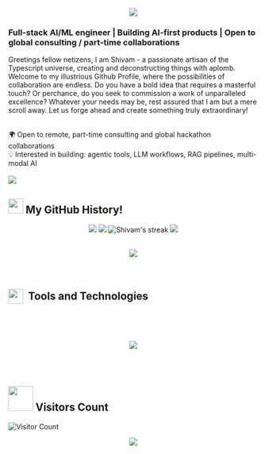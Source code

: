 <div align="center">
  <img src="https://capsule-render.vercel.app/api?text=Hand%20me%20TypeScript%20and%20I'll%20code%20up%20a%20digital%20utopia&fontSize=32&animation=fadeIn&type=waving&color=gradient&height=160&section=header"></img>
</div>

<h3>Full-stack AI/ML engineer | Building AI-first products | Open to global consulting / part-time collaborations</h3>

Greetings fellow netizens, I am Shivam - a passionate artisan of the Typescript universe, creating and deconstructing things with aplomb. Welcome to my illustrious Github Profile, where the possibilities of collaboration are endless. Do you have a bold idea that requires a masterful touch? Or perchance, do you seek to commission a work of unparalleled excellence? Whatever your needs may be, rest assured that I am but a mere scroll away. Let us forge ahead and create something truly extraordinary!
<br></br>

🌍 Open to remote, part-time consulting and global hackathon collaborations  
💡 Interested in building: agentic tools, LLM workflows, RAG pipelines, multi-modal AI
<br></br>
<img src="https://readme-typing-svg.demolab.com?font=Tilt+Neon&size=35&duration=1500&pause=1000&width=540&lines=Full+Stack+Developer;Robotics+Enthusiast;Typescript+Wizard;Python+Developer;Passionate+Techie;Explorer;"></img>

## <img src="https://media.giphy.com/media/iY8CRBdQXODJSCERIr/giphy.gif" width="30px" height="30px"> My GitHub History!

<p align="center">
  <img src="https://github-readme-stats.vercel.app/api?username=sedhha&count_private=true&show_icons=true&include_all_commits=true&theme=dark#gh-dark-mode-only"/>
  <img src="https://github-readme-stats.vercel.app/api/top-langs/?username=sedhha&hide=TeX&layout=compact&theme=dark#gh-dark-mode-only"/>
  <img title="🔥 Get streak stats for your profile at git.io/streak-stats" alt="Shivam's streak" src="https://github-readme-streak-stats.herokuapp.com/?user=sedhha&theme=black-ice&hide_border=true&stroke=0000&background=000000"/>
  <img src="https://github-profile-trophy.vercel.app/?username=sedhha&theme=onedark"/>
</p>

<br>
<div align="center">
  <img src="https://media2.giphy.com/media/v1.Y2lkPTc5MGI3NjExNmI1Mzg5YzFhNTQ2MTM0NWY1YTljMTliMDc5YWEyMmEwYmM2MDQ3NyZlcD12MV9pbnRlcm5hbF9naWZzX2dpZklkJmN0PWc/KDtsBk1vqYWbWghFbu/giphy.gif"></img>
</div>

<br>
<br>

<!--
<h2> 🔗 Let's Connect</h2>

<div style="display: flex; justify-content:center; column-gap:0.5vw;">
   <a target="_blank">
    <svg xmlns="http://www.w3.org/2000/svg" width="60" height="60" viewBox="0 0 24 24"><path fill="#1da1f2" d="M22.46 6c-.77.35-1.6.58-2.46.69c.88-.53 1.56-1.37 1.88-2.38c-.83.5-1.75.85-2.72 1.05C18.37 4.5 17.26 4 16 4c-2.35 0-4.27 1.92-4.27 4.29c0 .34.04.67.11.98C8.28 9.09 5.11 7.38 3 4.79c-.37.63-.58 1.37-.58 2.15c0 1.49.75 2.81 1.91 3.56c-.71 0-1.37-.2-1.95-.5v.03c0 2.08 1.48 3.82 3.44 4.21a4.22 4.22 0 0 1-1.93.07a4.28 4.28 0 0 0 4 2.98a8.521 8.521 0 0 1-5.33 1.84c-.34 0-.68-.02-1.02-.06C3.44 20.29 5.7 21 8.12 21C16 21 20.33 14.46 20.33 8.79c0-.19 0-.37-.01-.56c.84-.6 1.56-1.36 2.14-2.23Z"/></svg>
  </a>

  <a target="_blank" href="https://devpost.com/sedhha">
    <svg xmlns="http://www.w3.org/2000/svg" width="60" height="60" viewBox="0 0 24 24"><path fill="#007aff" d="M6.002 1.61L0 12.004L6.002 22.39h11.996L24 12.004L17.998 1.61zm1.593 4.084h3.947c3.605 0 6.276 1.695 6.276 6.31c0 4.436-3.21 6.302-6.456 6.302H7.595zm2.517 2.449v7.714h1.241c2.646 0 3.862-1.55 3.862-3.861c.009-2.569-1.096-3.853-3.767-3.853Z"/></svg>
  </a>

  <a target="_blank" href="https://www.linkedin.com/in/shivamsahil/">
    <svg xmlns="http://www.w3.org/2000/svg" width="60" height="60" viewBox="0 0 24 24"><path fill="#0a66c2" d="M19 3a2 2 0 0 1 2 2v14a2 2 0 0 1-2 2H5a2 2 0 0 1-2-2V5a2 2 0 0 1 2-2h14m-.5 15.5v-5.3a3.26 3.26 0 0 0-3.26-3.26c-.85 0-1.84.52-2.32 1.3v-1.11h-2.79v8.37h2.79v-4.93c0-.77.62-1.4 1.39-1.4a1.4 1.4 0 0 1 1.4 1.4v4.93h2.79M6.88 8.56a1.68 1.68 0 0 0 1.68-1.68c0-.93-.75-1.69-1.68-1.69a1.69 1.69 0 0 0-1.69 1.69c0 .93.76 1.68 1.69 1.68m1.39 9.94v-8.37H5.5v8.37h2.77Z"/></svg>
  </a>

  <a target="_blank" href="https://github.com/sedhha">
    <svg xmlns="http://www.w3.org/2000/svg" style="background-color:#fff; border-radius:50%;" width="60" height="60" viewBox="0 0 24 24"><path fill="#181717" d="M12 2A10 10 0 0 0 2 12c0 4.42 2.87 8.17 6.84 9.5c.5.08.66-.23.66-.5v-1.69c-2.77.6-3.36-1.34-3.36-1.34c-.46-1.16-1.11-1.47-1.11-1.47c-.91-.62.07-.6.07-.6c1 .07 1.53 1.03 1.53 1.03c.87 1.52 2.34 1.07 2.91.83c.09-.65.35-1.09.63-1.34c-2.22-.25-4.55-1.11-4.55-4.92c0-1.11.38-2 1.03-2.71c-.1-.25-.45-1.29.1-2.64c0 0 .84-.27 2.75 1.02c.79-.22 1.65-.33 2.5-.33c.85 0 1.71.11 2.5.33c1.91-1.29 2.75-1.02 2.75-1.02c.55 1.35.2 2.39.1 2.64c.65.71 1.03 1.6 1.03 2.71c0 3.82-2.34 4.66-4.57 4.91c.36.31.69.92.69 1.85V21c0 .27.16.59.67.5C19.14 20.16 22 16.42 22 12A10 10 0 0 0 12 2Z"/></svg>
  </a>

  <a target="_blank" href="https://www.youtube.com/channel/UCenRU1EVBo-cWz978u4P4gg">
    <svg xmlns="http://www.w3.org/2000/svg" width="60" height="60" viewBox="0 0 256 256"><path fill="red" d="M234.33 69.52a24 24 0 0 0-14.49-16.4C185.56 39.88 131 40 128 40s-57.56-.12-91.84 13.12a24 24 0 0 0-14.49 16.4C19.08 79.5 16 97.74 16 128s3.08 48.5 5.67 58.48a24 24 0 0 0 14.49 16.41C69 215.56 120.4 216 127.34 216h1.32c6.94 0 58.37-.44 91.18-13.11a24 24 0 0 0 14.49-16.41c2.59-10 5.67-28.22 5.67-58.48s-3.08-48.5-5.67-58.48Zm-72.11 61.81l-48 32A4 4 0 0 1 108 160V96a4 4 0 0 1 6.22-3.33l48 32a4 4 0 0 1 0 6.66Z"/></svg>
  </a>

  <a target="_blank" href="mailto:activity.schoolsh2@gmail.com">
    <svg xmlns="http://www.w3.org/2000/svg" width="60" height="60" viewBox="0 0 24 24"><path fill="#ea4335" d="M20 18h-2V9.25L12 13L6 9.25V18H4V6h1.2l6.8 4.25L18.8 6H20m0-2H4c-1.11 0-2 .89-2 2v12a2 2 0 0 0 2 2h16a2 2 0 0 0 2-2V6a2 2 0 0 0-2-2Z"/></svg>
  </a>

  <a target="_blank" href="https://shivam-sahil.vercel.app">
    <svg xmlns="http://www.w3.org/2000/svg" width="60" height="60" viewBox="0 0 14 14"><g fill="none" stroke="#89cff0" stroke-linecap="round" stroke-linejoin="round"><circle cx="7" cy="7" r="6.5"/><path d="M.5 7h13m-4 0A11.22 11.22 0 0 1 7 13.5A11.22 11.22 0 0 1 4.5 7A11.22 11.22 0 0 1 7 .5A11.22 11.22 0 0 1 9.5 7Z"/></g></svg>
  </a>

</div>
-->

<h2 style="display:flex;align-items:center;column-gap:10px;">
<img src= "https://media.giphy.com/media/hpFCIpvGxUKgTfjRKl/giphy.gif" width="30px" height="30px"> 
<p style="padding:0;margin:0;">Tools and Technologies</p>
<h2/>
<br>

<p align="center">
   <img src="https://skillicons.dev/icons?i=arduino,babel,bash,blender,cmake,express,fastapi,figma,firebase,flask,flutter,gcp,git,github,githubactions,graphql,heroku,html,idea,js,jenkins,jest,jquery,matlab,mongodb,mysql,nestjs,netlify,nginx,nodejs,postman,powershell,py,raspberrypi,react,redux,redis,sass,stackoverflow,styledcomponents,supabase,scala,tailwind,ts,vercel,vscode,webpack"/>
</p>
<br>

## <img src="https://media.giphy.com/media/v1.Y2lkPTc5MGI3NjExYWEwZDZmMTdhZGEzMWQ3ZDlmNGFmZGEwZGJjMDQ1NzAzODg3ZmRmZCZjdD1z/LM7mVNy0iAZpTBAkIH/giphy.gif" width="50px" height="50px"> Visitors Count

![Visitor Count](https://profile-counter.glitch.me/sedhha/count.svg)

<p align="center">
  <img src="https://capsule-render.vercel.app/api?type=waving&color=gradient&height=160&section=footer"/>
</p>

